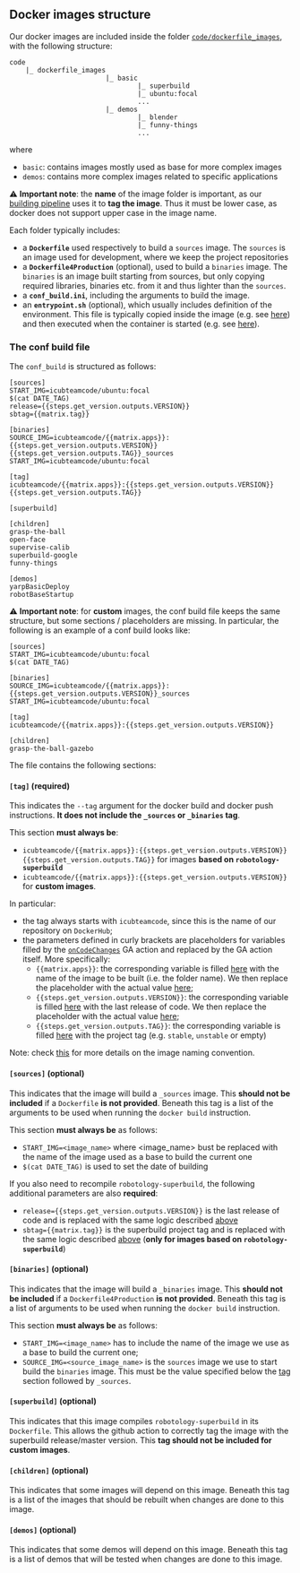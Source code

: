 ## Docker images structure

Our docker images are included inside the folder [`code/dockerfile_images`](https://github.com/icub-tech-iit/code/tree/feat/doc/dockerfile_images), with the following structure:
```
code
    |_ dockerfile_images
                        |_ basic
                                |_ superbuild
                                |_ ubuntu:focal
                                ...
                        |_ demos
                                |_ blender
                                |_ funny-things
                                ...
```

where
- `basic`: contains images mostly used as base for more complex images
- `demos`: contains more complex images related to specific applications

:warning: **Important note**: the **name** of the image folder is important, as our [building pipeline](https://github.com/icub-tech-iit/code/tree/feat/doc/.github/workflows#docker-build-pipeline) uses it to **tag the image**. Thus it must be lower case, as docker does not support upper case in the image name.

Each folder typically includes:
- a **`Dockerfile`** used respectively to build a `sources` image. The `sources` is an image used for development, where we keep the project repositories
- a **`Dockerfile4Production`** (optional), used to build a `binaries` image.  The `binaries` is an image built starting from sources, but only copying required libraries, binaries etc. from it and thus lighter than the `sources`.
- a **`conf_build.ini`**, including the arguments to build the image.
- an **`entrypoint.sh`** (optional), which usually includes definition of the environment. This file is typically copied inside the image (e.g. see [here](https://github.com/icub-tech-iit/code/blob/e17bb0d36471233bfd2d6baa69cf238f103ee904/dockerfile_images/basic/superbuild/Dockerfile#L79)) and then executed when the container is started (e.g. see [here](https://github.com/icub-tech-iit/code/blob/e17bb0d36471233bfd2d6baa69cf238f103ee904/dockerfile_images/basic/superbuild/Dockerfile#L102)). 

### The conf build file

The `conf_build` is structured as follows:
```
[sources]
START_IMG=icubteamcode/ubuntu:focal
$(cat DATE_TAG)
release={{steps.get_version.outputs.VERSION}}
sbtag={{matrix.tag}}

[binaries]
SOURCE_IMG=icubteamcode/{{matrix.apps}}:{{steps.get_version.outputs.VERSION}}{{steps.get_version.outputs.TAG}}_sources
START_IMG=icubteamcode/ubuntu:focal

[tag]
icubteamcode/{{matrix.apps}}:{{steps.get_version.outputs.VERSION}}{{steps.get_version.outputs.TAG}}

[superbuild]

[children]
grasp-the-ball
open-face
supervise-calib
superbuild-google
funny-things

[demos]
yarpBasicDeploy
robotBaseStartup
```

:warning: **Important note**: for **custom** images, the conf build file keeps the same structure, but some sections / placeholders are missing. In particular, the following is an example of a conf build looks like:
```
[sources]
START_IMG=icubteamcode/ubuntu:focal
$(cat DATE_TAG)

[binaries]
SOURCE_IMG=icubteamcode/{{matrix.apps}}:{{steps.get_version.outputs.VERSION}}_sources
START_IMG=icubteamcode/ubuntu:focal

[tag]
icubteamcode/{{matrix.apps}}:{{steps.get_version.outputs.VERSION}}

[children]
grasp-the-ball-gazebo
```

The file contains the following sections:

#### `[tag]` (required)
This indicates the `--tag` argument for the docker build and docker push instructions. **It does not include the `_sources` or `_binaries` tag**.

This section **must always be**:
- `icubteamcode/{{matrix.apps}}:{{steps.get_version.outputs.VERSION}}{{steps.get_version.outputs.TAG}}` for images **based on `robotology-superbuild`**  
- `icubteamcode/{{matrix.apps}}:{{steps.get_version.outputs.VERSION}}` for **custom images**.

In particular:
- the tag always starts with `icubteamcode`, since this is the name of our repository on `DockerHub`; 
- the parameters defined in curly brackets are placeholders for variables filled by the [`onCodeChanges`](https://github.com/icub-tech-iit/code/blob/master/.github/workflows/onCodeChanges.yml) GA action and replaced by the GA action itself. More specifically:
  - `{{matrix.apps}}`: the corresponding variable is filled [here](https://github.com/icub-tech-iit/code/blob/60f35af272decec9b0ab0f1c7ea016bffd8e1690/.github/workflows/onCodeChanges.yml#L255-L256) with the name of the image to be built (i.e. the folder name). We then replace the placeholder with the actual value [here](https://github.com/icub-tech-iit/code/blob/60f35af272decec9b0ab0f1c7ea016bffd8e1690/.github/workflows/onCodeChanges.yml#L336);
  - `{{steps.get_version.outputs.VERSION}}`: the corresponding variable is filled [here](https://github.com/icub-tech-iit/code/blob/60f35af272decec9b0ab0f1c7ea016bffd8e1690/.github/workflows/onCodeChanges.yml#L295) with the last release of code. We then replace the placeholder with the actual value [here](https://github.com/icub-tech-iit/code/blob/60f35af272decec9b0ab0f1c7ea016bffd8e1690/.github/workflows/onCodeChanges.yml#L337);
  - `{{steps.get_version.outputs.TAG}}`: the corresponding variable is filled [here](https://github.com/icub-tech-iit/code/blob/60f35af272decec9b0ab0f1c7ea016bffd8e1690/.github/workflows/onCodeChanges.yml#L296-L301) with the project tag (e.g. `stable`, `unstable` or empty)

Note: check [this](https://github.com/icub-tech-iit/code/tree/feat/doc/.github/workflows#naming-convention-for-docker-images) for more details on the image naming convention.

#### `[sources]` (optional)
This indicates that the image will build a `_sources` image. This **should not be included** if a `Dockerfile` **is not provided**.
Beneath this tag is a list of the arguments to be used when running the `docker build` instruction.

This section **must always be** as follows:
- `START_IMG=<image_name>` where <image_name> bust be replaced with the name of the image used as a base to build the current one
- `$(cat DATE_TAG)` is used to set the date of building

If you also need to recompile `robotology-superbuild`, the following additional parameters are also **required**:
- `release={{steps.get_version.outputs.VERSION}}` is the last release of code and is replaced with the same logic described [above](https://github.com/icub-tech-iit/code/tree/feat/doc/dockerfile_images#tag-required) 
- `sbtag={{matrix.tag}}` is the superbuild project tag and is replaced with the same logic described [above](https://github.com/icub-tech-iit/code/tree/feat/doc/dockerfile_images#tag-required) (**only for images based on `robotology-superbuild`**)

#### `[binaries]` (optional)
This indicates that the image will build a `_binaries` image. This **should not be included** if a `Dockerfile4Production` **is not provided**. 
Beneath this tag is a list of arguments to be used when running the `docker build` instruction.

This section **must always be** as follows:
- `START_IMG=<image_name>` has to include the name of the image we use as a base to build the current one;
- `SOURCE_IMG=<source_image_name>` is the `sources` image we use to start build the `binaries` image. This must be the value specified below the [tag](https://github.com/icub-tech-iit/code/tree/feat/doc/dockerfile_images#tag-required) section followed by `_sources`. 

#### `[superbuild]` (optional)
This indicates that this image compiles `robotology-superbuild` in its `Dockerfile`. This allows the github action to correctly tag the image with the superbuild release/master version. This **tag should not be included for custom images**.

#### `[children]` (optional)
This indicates that some images will depend on this image. Beneath this tag is a list of the images that should be rebuilt when changes are done to this image.

#### `[demos]` (optional)
This indicates that some demos will depend on this image. Beneath this tag is a list of demos that will be tested when changes are done to this image.
